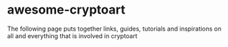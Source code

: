# awesome-cryptoart
The following page puts together links, guides, tutorials and inspirations on all and everything that is involved in cryptoart 
